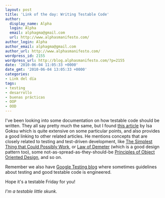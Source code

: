 ```yaml
---
layout: post
title: 'Link of the day: Writing Testable Code'
author:
  display_name: Alpha
  login: Alpha
  email: alphagma@gmail.com
  url: http://www.alphasmanifesto.com/
author_login: Alpha
author_email: alphagma@gmail.com
author_url: http://www.alphasmanifesto.com/
wordpress_id: 2155
wordpress_url: http://blog.alphasmanifesto.com/?p=2155
date: '2010-06-04 11:05:33 +0000'
date_gmt: '2010-06-04 13:05:33 +0000'
categories:
- Link del día
tags:
- testing
- desarrollo
- buenas prácticas
- OOP
- OOD
---
```


I've been looking into some documentation on how testable code should be written. They all say pretty much the same, but I found [this article](http://www.methodsandtools.com/archive/archive.php?id=103) by Isa Goksu which is quite extensive on some particular points, and also provides a good linking to other related articles. He mentions concepts that are closely related to testing and test-driven development, like [The Simplest Thing that Could Possibly Work](http://www.artima.com/intv/simplest.html), or [Law of Demeter](http://www.ccs.neu.edu/home/lieber/LoD.html) (which is a good design pattern too), some not-as-spread-as-they-should-be [Principles of Object Oriented Design](http://butunclebob.com/ArticleS.UncleBob.PrinciplesOfOod), and so on.

Remember we also have [Google Testing blog](http://googletesting.blogspot.com/) where sometimes guidelines about testing and good testable code is engineered.

Hope it's a testable Friday for you!

_I'm a testable little skunk._
